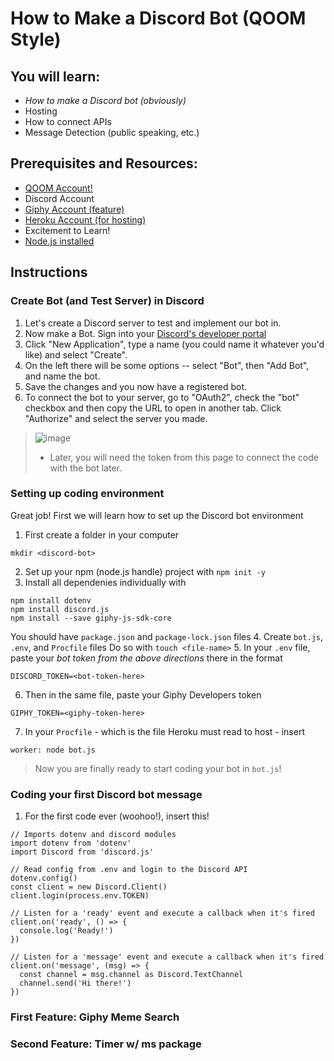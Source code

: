 How to Make a Discord Bot (QOOM Style)
======
## You will learn:
- _How to make a Discord bot (obviously)_
- Hosting
- How to connect APIs
- Message Detection (public speaking, etc.)

## Prerequisites and Resources:

- [QOOM Account!](qoom.io)
- Discord Account
- [Giphy Account (feature)](https://developers.giphy.com/docs/api#quick-start-guide)
- [Heroku Account (for hosting)](https://devcenter.heroku.com/start)
- Excitement to Learn!
- [Node.js installed](http://nodejs.org/)


## Instructions
### Create Bot (and Test Server) in Discord
1. Let's create a Discord server to test and implement our bot in.
2. Now make a Bot. Sign into your [Discord's developer portal](https://discord.com/developers/applications)
3. Click "New Application", type a name (you could name it whatever you'd like) and select "Create".
4. On the left there will be some options -- select "Bot", then "Add Bot", and name the bot. 
5. Save the changes and you now have a registered bot.
6. To connect the bot to your server, go to "OAuth2", check the "bot" checkbox and then copy the URL to open in another tab. Click "Authorize" and select the server you made.
>![image](https://user-images.githubusercontent.com/66260572/112403255-7814e700-8ce4-11eb-8db1-53687808d781.png)
>- Later, you will need the token from this page to connect the code with the bot later.

### Setting up coding environment 
Great job! First we will learn how to set up the Discord bot environment
1. First create a folder in your computer 
```
mkdir <discord-bot>
```
2. Set up your npm (node.js handle) project with `npm init -y`
3. Install all dependenies individually with 
```
npm install dotenv
npm install discord.js
npm install --save giphy-js-sdk-core
```
You should have `package.json` and `package-lock.json` files
4. Create `bot.js`, `.env`, and `Procfile` files
Do so with `touch <file-name>`
5. In your `.env` file, paste your *bot token from the above directions* there in the format
```
DISCORD_TOKEN=<bot-token-here>
```
6. Then in the same file, paste your Giphy Developers token 
```
GIPHY_TOKEN=<giphy-token-here>
```
7. In your `Procfile` - which is the file Heroku must read to host - insert 
```
worker: node bot.js
```
>Now you are finally ready to start coding your bot in `bot.js`!
### Coding your first Discord bot message
1. For the first code ever (woohoo!), insert this!
```
// Imports dotenv and discord modules
import dotenv from 'dotenv'
import Discord from 'discord.js'

// Read config from .env and login to the Discord API
dotenv.config()
const client = new Discord.Client()
client.login(process.env.TOKEN)

// Listen for a 'ready' event and execute a callback when it's fired
client.on('ready', () => {
  console.log('Ready!')
})

// Listen for a 'message' event and execute a callback when it's fired
client.on('message', (msg) => {
  const channel = msg.channel as Discord.TextChannel
  channel.send('Hi there!')
})
```
### First Feature: Giphy Meme Search
### Second Feature: Timer w/ ms package
